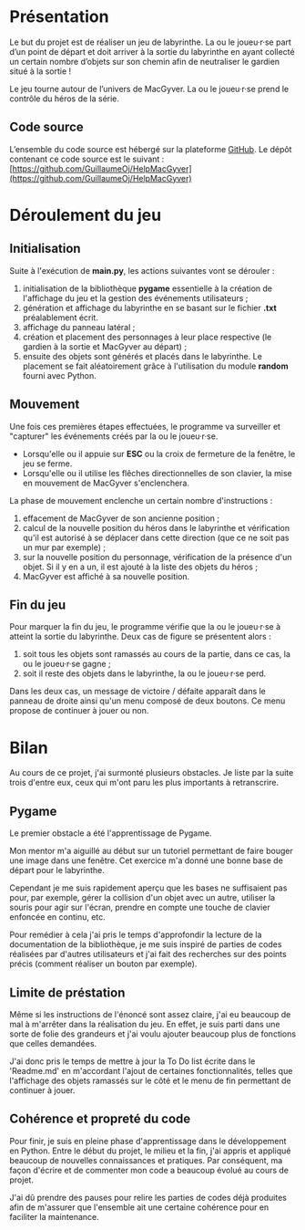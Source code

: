 # Présentation
Le but du projet est de réaliser un jeu de labyrinthe. La ou le joueu·r·se part d’un point de départ et doit arriver à la sortie du labyrinthe en ayant collecté un certain nombre d’objets sur son chemin afin de neutraliser le gardien situé à la sortie !

Le jeu tourne autour de l’univers de MacGyver. La ou le joueu·r·se prend le contrôle du héros de la série.

## Code source
L’ensemble du code source est hébergé sur la plateforme [GitHub](http://github.com). Le dépôt contenant ce code source est le suivant : [https://github.com/GuillaumeOj/HelpMacGyver](https://github.com/GuillaumeOj/HelpMacGyver)

# Déroulement du jeu
## Initialisation

Suite à l'exécution de **main.py**, les actions suivantes vont se dérouler :

1. initialisation de la bibliothèque **pygame** essentielle à la création de l'affichage du jeu et la gestion des événements utilisateurs ;
2. génération et affichage du labyrinthe en se basant sur le fichier **.txt** préalablement écrit.
3. affichage du panneau latéral ;
4. création et placement des personnages à leur place respective (le gardien à la sortie et MacGyver au départ) ;
5. ensuite des objets sont générés et placés dans le labyrinthe. Le placement se fait aléatoirement grâce à l'utilisation du module **random** fourni avec Python.


## Mouvement

Une fois ces premières étapes effectuées, le programme va surveiller et "capturer" les événements créés par la ou le joueu·r·se.

- Lorsqu'elle ou il appuie sur **ESC** ou la croix de fermeture de la fenêtre, le jeu se ferme.
- Lorsqu'elle ou il utilise les flêches directionnelles de son clavier, la mise en mouvement de MacGyver s'enclenchera.

La phase de mouvement enclenche un certain nombre d'instructions :

1. effacement de MacGyver de son ancienne position ;
2. calcul de la nouvelle position du héros dans le labyrinthe et vérification qu'il est autorisé à se déplacer dans cette direction (que ce ne soit pas un mur par exemple) ;
3. sur la nouvelle position du personnage, vérification de la présence d'un objet. Si il y en a un, il est ajouté à la liste des objets du héros ;
4. MacGyver est affiché à sa nouvelle position.

## Fin du jeu
Pour marquer la fin du jeu, le programme vérifie que la ou le joueu·r·se à atteint la sortie du labyrinthe. Deux cas de figure se présentent alors :

1. soit tous les objets sont ramassés au cours de la partie, dans ce cas, la ou le joueu·r·se gagne ;
2. soit il reste des objets dans le labyrinthe, la ou le joueu·r·se perd.

Dans les deux cas, un message de victoire / défaite apparaît dans le panneau de droite ainsi qu'un menu composé de deux boutons. Ce menu propose de continuer à jouer ou non.

# Bilan
Au cours de ce projet, j'ai surmonté plusieurs obstacles. Je liste par la suite trois d'entre eux, ceux qui m'ont paru les plus importants à retranscrire.

## Pygame
Le premier obstacle a été l'apprentissage de Pygame.

Mon mentor m'a aiguillé au début sur un tutoriel permettant de faire bouger une image dans une fenêtre. Cet exercice m'a donné une bonne base de départ pour le labyrinthe.

Cependant je me suis rapidement aperçu que les bases ne suffisaient pas pour, par exemple, gérer la collision d'un objet avec un autre, utiliser la souris pour agir sur l'écran, prendre en compte une touche de clavier enfoncée en continu, etc.

Pour remédier à cela j'ai pris le temps d'approfondir la lecture de la documentation de la bibliothèque, je me suis inspiré de parties de codes réalisées par d'autres utilisateurs et j'ai fait des recherches sur des points précis (comment réaliser un bouton par exemple).

## Limite de préstation
Même si les instructions de l'énoncé sont assez claire, j'ai eu beaucoup de mal à m'arrêter dans la réalisation du jeu. En effet, je suis parti dans une sorte de folie des grandeurs et j'ai voulu ajouter beaucoup plus de fonctions que celles demandées.

J'ai donc pris le temps de mettre à jour la To Do list écrite dans le 'Readme.md' en m'accordant l'ajout de certaines fonctionnalités, telles que l'affichage des objets ramassés sur le côté et le menu de fin permettant de continuer à jouer.

## Cohérence et propreté du code
Pour finir, je suis en pleine phase d'apprentissage dans le développement en Python. Entre le début du projet, le milieu et la fin, j'ai appris et appliqué beaucoup de nouvelles connaissances et pratiques. Par conséquent, ma façon d'écrire et de commenter mon code a beaucoup évolué au cours de projet.

J'ai dû prendre des pauses pour relire les parties de codes déjà produites afin de m'assurer que l'ensemble ait une certaine cohérence pour en faciliter la maintenance.